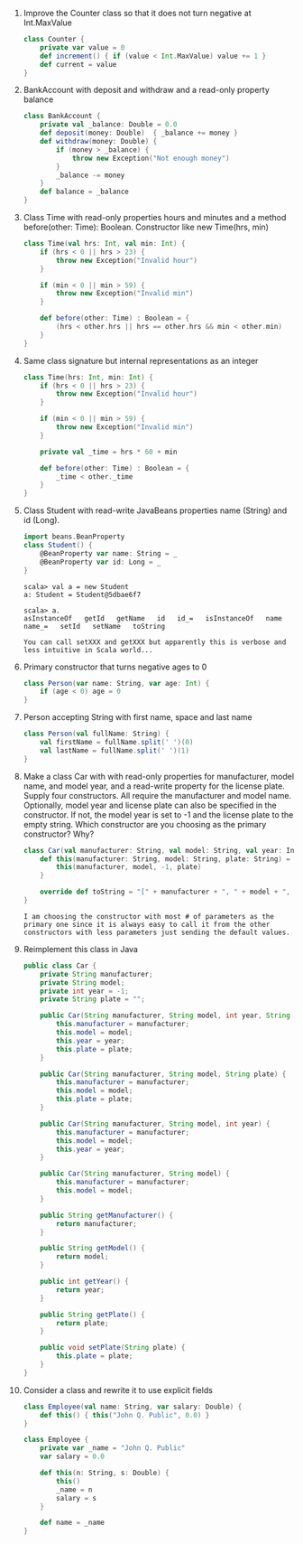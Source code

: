 1. Improve the Counter class so that it does not turn negative at Int.MaxValue 

	```scala
	class Counter {
		private var value = 0
		def increment() { if (value < Int.MaxValue) value += 1 }
		def current = value
	}
	```

2. BankAccount with deposit and withdraw and a read-only property balance

	```scala
	class BankAccount {
		private val _balance: Double = 0.0
		def deposit(money: Double)  { _balance += money }
		def withdraw(money: Double) { 
			if (money > _balance) {
				throw new Exception("Not enough money")
			}
			_balance -= money
		}
		def balance = _balance
	}
	```	

3. Class Time with read-only properties hours and minutes and a method before(other: Time): Boolean. Constructor like new Time(hrs, min)

	```scala
	class Time(val hrs: Int, val min: Int) {
		if (hrs < 0 || hrs > 23) {
			throw new Exception("Invalid hour")
		}

		if (min < 0 || min > 59) {
			throw new Exception("Invalid min")
		}

		def before(other: Time) : Boolean = {
			(hrs < other.hrs || hrs == other.hrs && min < other.min)
		}
	}
	```

4. Same class signature but internal representations as an integer	

	```scala
	class Time(hrs: Int, min: Int) {
		if (hrs < 0 || hrs > 23) {
			throw new Exception("Invalid hour")
		}

		if (min < 0 || min > 59) {
			throw new Exception("Invalid min")
		}

		private val _time = hrs * 60 + min

		def before(other: Time) : Boolean = {
			_time < other._time
		}
	}
	```

5. Class Student with read-write JavaBeans properties name (String) and id (Long).

	```scala
	import beans.BeanProperty
	class Student() {
		@BeanProperty var name: String = _
		@BeanProperty var id: Long = _
	}
	```

	```
	scala> val a = new Student
	a: Student = Student@5dbae6f7

	scala> a.
	asInstanceOf   getId   getName   id   id_=   isInstanceOf   name   name_=   setId   setName   toString

	You can call setXXX and getXXX but apparently this is verbose and less intuitive in Scala world...
	```

6. Primary constructor that turns negative ages to 0

	```scala
	class Person(var name: String, var age: Int) {
		if (age < 0) age = 0
	}
	```

7. Person accepting String with first name, space and last name

	```scala
	class Person(val fullName: String) {
		val firstName = fullName.split(' ')(0)
		val lastName = fullName.split(' ')(1)
	}
	```

8. Make a class Car with with read-only properties for manufacturer, model name, and model year, and a read-write property for the license plate. Supply four constructors. All require the manufacturer and model name. Optionally, model year and license plate can also be specified in the constructor. If not, the model year is set to -1 and the license plate to the empty string. Which constructor are you choosing as the primary constructor? Why?

	```scala
	class Car(val manufacturer: String, val model: String, val year: Integer = -1, var plate: String = "") {
		def this(manufacturer: String, model: String, plate: String) = {
			this(manufacturer, model, -1, plate)
		}

		override def toString = "[" + manufacturer + ", " + model + ", " + year + ", '" + plate + "']"
	}
	```

	```
	I am choosing the constructor with most # of parameters as the primary one since it is always easy to call it from the other constructors with less parameters just sending the default values.
	```

9. Reimplement this class in Java

	```java
	public class Car {
		private String manufacturer;
		private String model;
		private int year = -1;
		private String plate = "";

		public Car(String manufacturer, String model, int year, String plate) {
			this.manufacturer = manufacturer;
			this.model = model;
			this.year = year;
			this.plate = plate;
		}

		public Car(String manufacturer, String model, String plate) {
			this.manufacturer = manufacturer;
			this.model = model;
			this.plate = plate;
		}

		public Car(String manufacturer, String model, int year) {
			this.manufacturer = manufacturer;
			this.model = model;
			this.year = year;
		}

		public Car(String manufacturer, String model) {
			this.manufacturer = manufacturer;
			this.model = model;
		}

		public String getManufacturer() {
			return manufacturer;
		}

		public String getModel() {
			return model;
		}

		public int getYear() {
			return year;
		}

		public String getPlate() {
			return plate;
		}

		public void setPlate(String plate) {
			this.plate = plate;
		}
	}

	```

10. Consider a class and rewrite it to use explicit fields

	```scala
	class Employee(val name: String, var salary: Double) {
		def this() { this("John Q. Public", 0.0) }
	}
	```

	```scala
	class Employee {		
		private var _name = "John Q. Public"
		var salary = 0.0

		def this(n: String, s: Double) {
			this()
			_name = n
			salary = s
		}

		def name = _name
	}
	```

	
